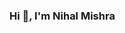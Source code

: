 ### Hi 👋, I'm Nihal Mishra

<!--
**nihalmishra96/nihalmishra96** is a ✨ _special_ ✨ repository because its `README.md` (this file) appears on your GitHub profile.

Here are some ideas to get you started:

- 🔭  I’m currently working on Software Development for Data Scientists
- 🌱 I’m proficient in Python, SQL, R, Tableau and Excel
- 👯 ’m interested in applications of ML in Data Science
- 📫 Reach me at: nihalmis@buffalo.edu

